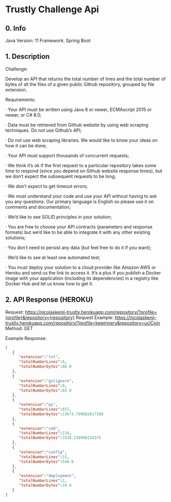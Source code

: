 # Trustly Challenge Api

## 0. Info

Java Version: 11
Framework: Spring Boot


## 1. Description

Challenge:

Develop an API that returns the total number of lines and the total number of bytes of all the files of a given public Github repository, grouped by file extension.

Requirements:

·         Your API must be written using Java 8 or newer, ECMAscript 2015 or newer, or C# 8.0;

·         Data must be retrieved from Github website by using web scraping techniques. Do not use Github’s API;

·         Do not use web scraping libraries. We would like to know your ideas on how it can be done;

·         Your API must support thousands of concurrent requests;

·         We think it’s ok if the first request to a particular repository takes some time to respond (since you depend on Github website response times), but we don’t expect the subsequent requests to be long;

·         We don’t expect to get timeout errors;

·         We must understand your code and use your API without having to ask you any questions. Our primary language is English so please use it on comments and documentation;

·         We’d like to see SOLID principles in your solution;

·         You are free to choose your API contracts (parameters and response formats) but we’d like to be able to integrate it with any other existing solutions;

·         You don’t need to persist any data (but feel free to do it if you want);

·         We’d like to see at least one automated test;

·         You must deploy your solution to a cloud provider like Amazon AWS or Heroku and send us the link to access it. It’s a plus if you publish a Docker image with your application (including its dependencies) in a registry like Docker Hub and let us know how to get it.  

## 2. API Response (HEROKU)

Request: https://nicolaskenji-trustly.herokuapp.com/repository/?profile={profile}&repository={repository}
Request Example:  https://nicolaskenji-trustly.herokuapp.com/repository/?profile=kewinnery&repository=uclCoin
Method: GET

Example Response:
``` json
[
   {
      "extension":"txt",
      "totalNumberLines":6,
      "totalNumberbytes":86.0
   },
   {
      "extension":"gitignore",
      "totalNumberLines":9,
      "totalNumberbytes":65.0
   },
   {
      "extension":"py",
      "totalNumberLines":657,
      "totalNumberbytes":23673.799682617188
   },
   {
      "extension":"cmd",
      "totalNumberLines":134,
      "totalNumberbytes":3338.239990234375
   },
   {
      "extension":"config",
      "totalNumberLines":15,
      "totalNumberbytes":546.0
   },
   {
      "extension":"deployment",
      "totalNumberLines":2,
      "totalNumberbytes":29.0
   }
]
```


